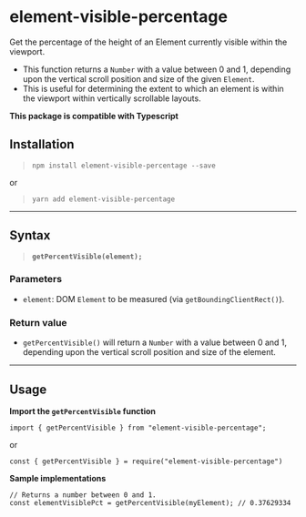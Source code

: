 # element-visible-percentage

Get the percentage of the height of an Element currently visible within the viewport.

- This function returns a `Number` with a value between 0 and 1, depending upon the vertical scroll position and size of the given `Element`.
- This is useful for determining the extent to which an element is within the viewport within vertically scrollable layouts.

**This package is compatible with Typescript**

## **Installation**

> `npm install element-visible-percentage --save`

or  

> `yarn add element-visible-percentage`  

---

## **Syntax**

> **`getPercentVisible(element);`**

### **Parameters**

- `element`:
  DOM `Element` to be measured (via `getBoundingClientRect()`).

### **Return value**  

- `getPercentVisible()` will return a `Number` with a value between 0 and 1, depending upon the vertical scroll position and size of the element.

---

## **Usage**

**Import the `getPercentVisible` function**

```
import { getPercentVisible } from "element-visible-percentage";
```

or

```
const { getPercentVisible } = require("element-visible-percentage")
```

**Sample implementations**

```  
// Returns a number between 0 and 1.
const elementVisiblePct = getPercentVisible(myElement); // 0.37629334
```
